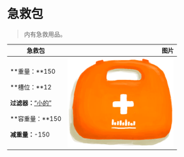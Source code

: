 # 急救包  
> 内有急救用品。  
  
  急救包  |   图片   
 ----  |  ----:   
 **重量：**150<br><br>**槽位：**12<br><br>**过滤器：**[“小的”](tag_Tiny.md)<br><br>**容重量：**150<br><br>**减重量：**-150  |  ![](Sprite/FirstAidKit.png)   
  
